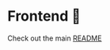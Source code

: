 # Frontend 📅

Check out the main [README](https://github.com/Ralex91/poke-weather-fight/blob/main/README.md)
